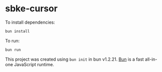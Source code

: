 # sbke-cursor

To install dependencies:

```bash
bun install
```

To run:

```bash
bun run 
```

This project was created using `bun init` in bun v1.2.21. [Bun](https://bun.com) is a fast all-in-one JavaScript runtime.
